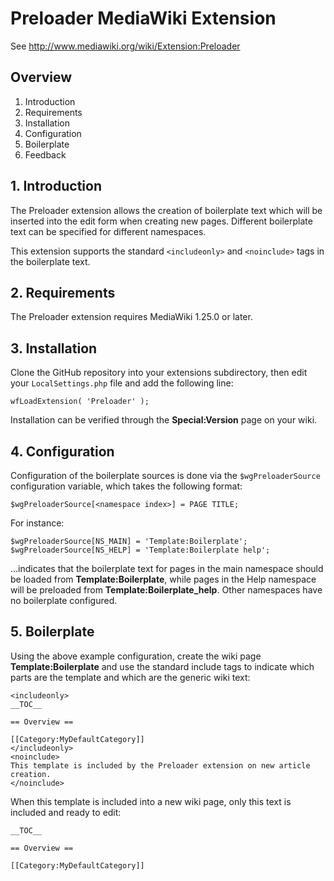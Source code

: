 Preloader MediaWiki Extension
=============================

See http://www.mediawiki.org/wiki/Extension:Preloader

## Overview

1. Introduction
2. Requirements
3. Installation
4. Configuration
5. Boilerplate
6. Feedback

## 1. Introduction

The Preloader extension allows the creation of boilerplate text which will be inserted into the edit form when creating new pages. Different boilerplate text can be specified for different namespaces.

This extension supports the standard `<includeonly>` and `<noinclude>` tags in the boilerplate text.

## 2. Requirements

The Preloader extension requires MediaWiki 1.25.0 or later.

## 3. Installation

Clone the GitHub repository into your extensions subdirectory, then edit your `LocalSettings.php` file and add the following line:

```
wfLoadExtension( 'Preloader' );
```

Installation can be verified through the **Special:Version** page on your wiki.

## 4. Configuration

Configuration of the boilerplate sources is done via the `$wgPreloaderSource` configuration variable, which takes the following format:

```
$wgPreloaderSource[<namespace index>] = PAGE TITLE;
```

For instance:

```
$wgPreloaderSource[NS_MAIN] = 'Template:Boilerplate';
$wgPreloaderSource[NS_HELP] = 'Template:Boilerplate help';
```

...indicates that the boilerplate text for pages in the main namespace should be loaded from **Template:Boilerplate**, while pages in the Help namespace will be preloaded from **Template:Boilerplate_help**. Other namespaces have no boilerplate configured.

## 5. Boilerplate

Using the above example configuration, create the wiki page **Template:Boilerplate** and use the standard include tags to indicate which parts are the template and which are the generic wiki text:

```
<includeonly>
__TOC__

== Overview ==

[[Category:MyDefaultCategory]]
</includeonly>
<noinclude>
This template is included by the Preloader extension on new article creation.
</noinclude>
```

When this template is included into a new wiki page, only this text is included and ready to edit:

```
__TOC__

== Overview ==

[[Category:MyDefaultCategory]]
```
